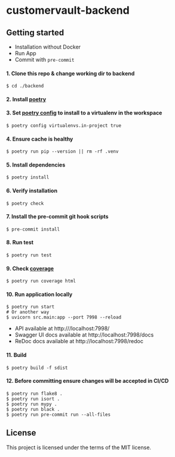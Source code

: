 # customervault-backend

## Getting started

- Installation without Docker
- Run App
- Commit with `pre-commit`

#### 1. Clone this repo & change working dir to backend

    $ cd ./backend

#### 2. Install [poetry](https://github.com/python-poetry/poetry#installation)

#### 3. Set [poetry config](https://python-poetry.org/docs/configuration/#virtualenvsin-project) to install to a virtualenv in the workspace
    $ poetry config virtualenvs.in-project true
#### 4. Ensure cache is healthy
    $ poetry run pip --version || rm -rf .venv

#### 5. Install dependencies
    $ poetry install
#### 6. Verify installation
    $ poetry check
#### 7. Install the pre-commit git hook scripts
    $ pre-commit install
#### 8. Run test
    $ poetry run test

#### 9. Check [coverage](https://coverage.readthedocs.io/en/coverage-5.5/install.html)
    $ poetry run coverage html

#### 10. Run application locally

    $ poetry run start
    # Or another way
    $ uvicorn src.main:app --port 7998 --reload

- API available at http:///localhost:7998/
- Swagger UI docs available at http://localhost:7998/docs
- ReDoc docs available at http://localhost:7998/redoc

#### 11. Build
    $ poetry build -f sdist
#### 12. Before committing ensure changes will be accepted in CI/CD

    $ poetry run flake8 .
    $ poetry run isort .
    $ poetry run mypy .
    $ poetry run black .
    $ poetry run pre-commit run --all-files
## License

This project is licensed under the terms of the MIT license.
